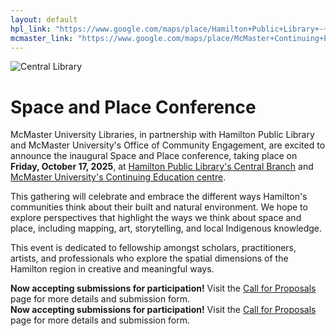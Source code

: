```yaml
---
layout: default
hpl_link: "https://www.google.com/maps/place/Hamilton+Public+Library+-+Central+Library/@43.2591682,-79.8729722,17z/data=!3m1!4b1!4m6!3m5!1s0x882c9b83cff8c4a7:0x3afc884c7eec4970!8m2!3d43.2591643!4d-79.8703973!16s%2Fg%2F1tfq58_k?entry=tts&g_ep=EgoyMDI1MDYyMy4yIPu8ASoASAFQAw%3D%3D&skid=a4f273f2-6651-48ab-967d-a5834a1af46e"
mcmaster_link: "https://www.google.com/maps/place/McMaster+Continuing+Education/@43.2572786,-79.8716939,17z/data=!3m2!4b1!5s0x882c9b83994cd1ad:0x7172a94b7544117!4m6!3m5!1s0x882c9b4347d2cf61:0x8ee2e2718bb4c832!8m2!3d43.2572747!4d-79.869119!16s%2Fg%2F11vx6zcfmb?entry=tts&g_ep=EgoyMDI1MDYyMy4yIPu8ASoASAFQAw%3D%3D&skid=c3d2a597-7aca-41af-9c8c-434c6769bcca"
---
```


<div class="content-container">
    <div class="home-header">
        <div class="image-box" style="position: relative;">
            <img src="{{ site.baseurl }}/assets/images/S&P.png" alt="Central Library"> 
        </div>
    </div>

<h1 class="post-title">Space and Place Conference</h1>

<p>
    McMaster University Libraries, in partnership with Hamilton Public Library and McMaster University's Office of Community Engagement, are excited to announce the inaugural Space and Place conference, taking place on <strong>Friday, October 17, 2025</strong>, at
    <a href="{{ page.hpl_link }}">Hamilton Public Library's Central Branch</a> and
    <a href="{{ page.mcmaster_link }}">McMaster University's Continuing Education centre</a>.
</p>

<p>
    This gathering will celebrate and embrace the different ways Hamilton's communities think about their built and natural environment. We hope to explore perspectives that highlight the ways we think about space and place, including mapping, art, storytelling, and local Indigenous knowledge.
</p>

<p>
    This event is dedicated to fellowship amongst scholars, practitioners, artists, and professionals who explore the spatial dimensions of the Hamilton region in creative and meaningful ways.
</p>

<div class="submissions-box">
    <strong>Now accepting submissions for participation!</strong>
    Visit the <a href="{{ site.baseurl }}/call-for-proposals/">Call for Proposals</a> page for more details and submission form.
</div>

<div id="popup" class="popup-overlay show">
    <div class="popup-box">
        <!-- <button class="close-btn" onclick="closePopup()">×</button>  no need for button--> 
        <div class="submissions-box2">
            <strong>Now accepting submissions for participation!</strong>
            Visit the <a href="{{ site.baseurl }}/call-for-proposals/">Call for Proposals</a> page for more details and submission form.
        </div>
    </div>
</div>

<script>
  function closePopup() { //function to close removes show css which contains opactiy =1
    const popup = document.getElementById("popup");
    popup.classList.remove("show");
    setTimeout(() => {
      popup.style.display = "none";
    }, 500);
  }

  window.onload = function () { //should load at start
    const popup = document.getElementById("welcome-popup");
    if (popup && !sessionStorage.getItem("welcomeShown")) {
      popup.classList.add("show");
      sessionStorage.setItem("welcomeShown", "true");
    }

    const popupOverlay = document.getElementById("popup");
    if (popupOverlay) {
      popupOverlay.addEventListener("click", function (e) { 
        const popupBox = popupOverlay.querySelector(".popup-box"); //whole white box
        if (!popupBox.contains(e.target)) { //check if click is in boxes resgion
          closePopup();
        }
      });
    }
  };
</script>
</div>
